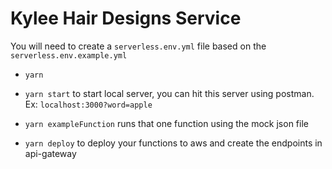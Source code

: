 # Kylee Hair Designs Service

You will need to create a `serverless.env.yml` file based on the `serverless.env.example.yml`

- `yarn`

- `yarn start` to start local server, you can hit this server using postman. Ex: `localhost:3000?word=apple`

- `yarn exampleFunction` runs that one function using the mock json file

- `yarn deploy` to deploy your functions to aws and create the endpoints in api-gateway
